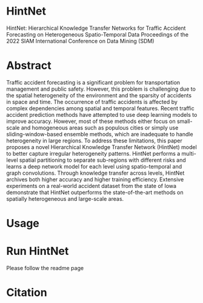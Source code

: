 # HintNet
HintNet: Hierarchical Knowledge Transfer Networks for Traffic Accident Forecasting on Heterogeneous Spatio-Temporal Data
Proceedings of the 2022 SIAM International Conference on Data Mining (SDM)

# Abstract
Traffic accident forecasting is a significant problem for transportation management and public safety. However, this problem is challenging due to the spatial heterogeneity of the environment and the sparsity of accidents in space and time. The occurrence of traffic accidents is affected by complex dependencies among spatial and temporal features. Recent traffic accident prediction methods have attempted to use deep learning models to improve accuracy. However, most of these methods either focus on small-scale and homogeneous areas such as populous cities or simply use sliding-window-based ensemble methods, which are inadequate to handle heterogeneity in large regions. To address these limitations, this paper proposes a novel Hierarchical Knowledge Transfer Network (HintNet) model to better capture irregular heterogeneity patterns. HintNet performs a multi-level spatial partitioning to separate sub-regions with different risks and learns a deep network model for each level using spatio-temporal and graph convolutions. Through knowledge transfer across levels, HintNet archives both higher accuracy and higher training efficiency. Extensive experiments on a real-world accident dataset from the state of Iowa demonstrate that HintNet outperforms the state-of-the-art methods on spatially heterogeneous and large-scale areas.

# Usage

# Run HintNet
Please follow the readme page

# Citation
